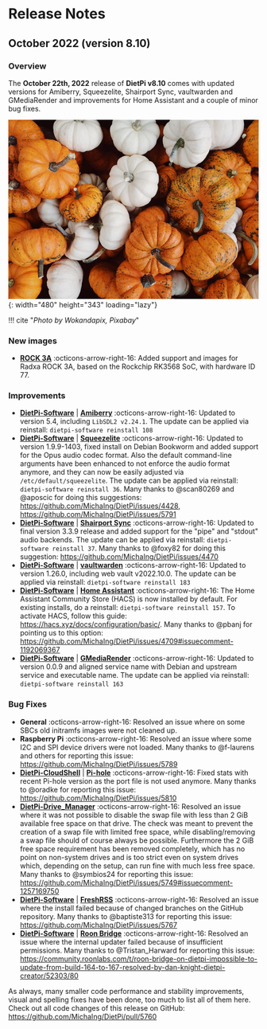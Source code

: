 # Release Notes

## October 2022 (version 8.10)

### Overview

The **October 22th, 2022** release of **DietPi v8.10** comes with updated versions for Amiberry, Squeezelite, Shairport Sync, vaultwarden and GMediaRender and improvements for Home Assistant and a couple of minor bug fixes.

![Pumpkins](../assets/images/dietpi-release-v8_10.jpg){: width="480" height="343" loading="lazy"}

!!! cite "*Photo by Wokandapix, Pixabay*"

### New images

- [**ROCK 3A**](../../hardware/#radxa) :octicons-arrow-right-16: Added support and images for Radxa ROCK 3A, based on the Rockchip RK3568 SoC, with hardware ID 77.

### Improvements

- [**DietPi-Software**](../../dietpi_tools/#dietpi-software) | [**Amiberry**](../../software/gaming/#amiberry) :octicons-arrow-right-16: Updated to version 5.4, including `LibSDL2 v2.24.1`. The update can be applied via reinstall: `dietpi-software reinstall 108`
- [**DietPi-Software**](../../dietpi_tools/#dietpi-software) | [**Squeezelite**](../../software/media/#squeezelite) :octicons-arrow-right-16: Updated to version 1.9.9-1403, fixed install on Debian Bookworm and added support for the Opus audio codec format. Also the default command-line arguments have been enhanced to not enforce the audio format anymore, and they can now be easily adjusted via `/etc/default/squeezelite`. The update can be applied via reinstall: `dietpi-software reinstall 36`. Many thanks to @scan80269 and @aposcic for doing this suggestions: <https://github.com/MichaIng/DietPi/issues/4428>, <https://github.com/MichaIng/DietPi/issues/5791>
- [**DietPi-Software**](../../dietpi_tools/#dietpi-software) | [**Shairport Sync**](../../software/media/#shairport-sync) :octicons-arrow-right-16: Updated to final version 3.3.9 release and added support for the "pipe" and "stdout" audio backends. The update can be applied via reinstall: `dietpi-software reinstall 37`. Many thanks to @foxy82 for doing this suggestion: <https://github.com/MichaIng/DietPi/issues/4470>
- [**DietPi-Software**](../../dietpi_tools/#dietpi-software) | [**vaultwarden**](../../software/cloud/#vaultwarden) :octicons-arrow-right-16: Updated to version 1.26.0, including web vault v2022.10.0. The update can be applied via reinstall: `dietpi-software reinstall 183`
- [**DietPi-Software**](../../dietpi_tools/#dietpi-software) | [**Home Assistant**](../../software/home_automation/#home-assistant) :octicons-arrow-right-16: The Home Assistant Community Store (HACS) is now installed by default. For existing installs, do a reinstall: `dietpi-software reinstall 157`. To activate HACS, follow this guide: <https://hacs.xyz/docs/configuration/basic/>. Many thanks to @pbanj for pointing us to this option: <https://github.com/MichaIng/DietPi/issues/4709#issuecomment-1192069367>
- [**DietPi-Software**](../../dietpi_tools/#dietpi-software) | [**GMediaRender**](../../software/media/#gmediarender) :octicons-arrow-right-16: Updated to version 0.0.9 and aligned service name with Debian and upstream service and executable name. The update can be applied via reinstall: `dietpi-software reinstall 163`

### Bug Fixes

- **General** :octicons-arrow-right-16: Resolved an issue where on some SBCs old initramfs images were not cleaned up.
- **Raspberry Pi** :octicons-arrow-right-16: Resolved an issue where some I2C and SPI device drivers were not loaded. Many thanks to @f-laurens and others for reporting this issue: <https://github.com/MichaIng/DietPi/issues/5789>
- [**DietPi-CloudShell**](../../software/system_stats/#dietpi-cloudshell) | [**Pi-hole**](../../software/dns_servers/#pi-hole) :octicons-arrow-right-16: Fixed stats with recent Pi-hole version as the port file is not used anymore. Many thanks to @oradke for reporting this issue: <https://github.com/MichaIng/DietPi/issues/5810>
- [**DietPi-Drive_Manager**](../../dietpi_tools/#dietpi-drive-manager) :octicons-arrow-right-16: Resolved an issue where it was not possible to disable the swap file with less than 2 GiB available free space on that drive. The check was meant to prevent the creation of a swap file with limited free space, while disabling/removing a swap file should of course always be possible. Furthermore the 2 GiB free space requirement has been removed completely, which has no point on non-system drives and is too strict even on system drives which, depending on the setup, can run fine with much less free space. Many thanks to @symbios24 for reporting this issue: <https://github.com/MichaIng/DietPi/issues/5749#issuecomment-1257169750>
- [**DietPi-Software**](../../dietpi_tools/#dietpi-software) | [**FreshRSS**](../../software/social/#freshrss) :octicons-arrow-right-16: Resolved an issue where the install failed because of changed branches on the GitHub repository. Many thanks to @baptiste313 for reporting this issue: <https://github.com/MichaIng/DietPi/issues/5767>
- [**DietPi-Software**](../../dietpi_tools/#dietpi-software) | [**Roon Bridge**](../../software/media/#roon-bridge) :octicons-arrow-right-16: Resolved an issue where the internal updater failed because of insufficient permissions. Many thanks to @Tristan_Harward for reporting this issue: <https://community.roonlabs.com/t/roon-bridge-on-dietpi-impossible-to-update-from-build-164-to-167-resolved-by-dan-knight-dietpi-creator/52303/80>

As always, many smaller code performance and stability improvements, visual and spelling fixes have been done, too much to list all of them here. Check out all code changes of this release on GitHub: <https://github.com/MichaIng/DietPi/pull/5760>
